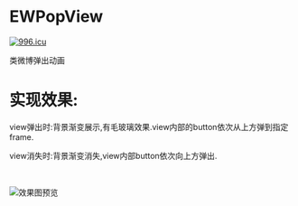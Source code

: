 # EWPopView
[![996.icu](https://img.shields.io/badge/link-996.icu-red.svg)](https://996.icu)

类微博弹出动画

# 实现效果:

view弹出时:背景渐变展示,有毛玻璃效果.view内部的button依次从上方弹到指定frame.

view消失时:背景渐变消失,view内部button依次向上方弹出.

<br>

![效果图预览](https://github.com/WangLiquan/popView/raw/master/images/demonstration.gif)
